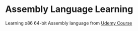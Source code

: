 # Assembly Language Learning 

Learning x86 64-bit Assembly language from [Udemy Course](https://www.udemy.com/share/103aov/)

